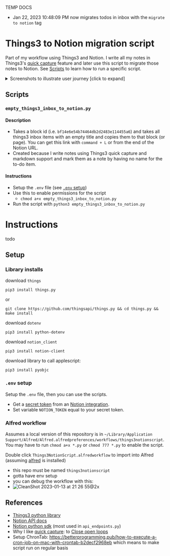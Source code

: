 TEMP DOCS
- Jan 22, 2023 10:48:09 PM now migrates todos in inbox with the `migrate to notion` tag

# Things3 to Notion migration script

Part of my workflow using Things3 and Notion. I write all my notes in Things3's [quick capture](https://culturedcode.com/things/support/articles/2249437/) feature and later use this script to migrate those notes to Notion. See [Scripts](#scripts) to learn how to run a specific script.

<details><summary>Screenshots to illustrate user journey [click to expand]</summary>

<div align="center">
<img width="1840" alt="image" src="https://user-images.githubusercontent.com/53503018/194209594-50fc1ac6-993c-4f3f-94cd-2204f794c07c.png">
<p>Original inbox where I mark notes that I want to migrate to Notion by not titling them.</p>
</div>

<div align="center">
<img width="1840" alt="image" src="https://user-images.githubusercontent.com/53503018/194209675-8ae09dc6-21ee-4500-9cde-35365c9aefe4.png">
  <p>Create new Notion page and copy link with <code>command + L</code></p>
</div>

<div align="center">
<img width="690" alt="image" src="https://user-images.githubusercontent.com/53503018/194209712-57165b79-262e-4c66-907f-21a771fb3f90.png">
  <p>Strip the ID from the link using Things3's <a href="https://culturedcode.com/things/support/articles/2249437/">quick capture</a> as a place to edit text. This is also how I wrote all the notes.</p>
</div>

<div align="center">
<img width="1840" alt="image" src="https://user-images.githubusercontent.com/53503018/194209916-b5c20ba8-a708-4ced-95fd-43e145a4edab.png">
<p>Run script.</p>
</div>

<div align="center">
<img width="1840" alt="image" src="https://user-images.githubusercontent.com/53503018/194210014-95f91c71-4b05-483d-84fd-7c39077ca6f6.png">
<p>Result in Notion.</p>
</div>

<div align="center">
<img width="1840" alt="image" src="https://user-images.githubusercontent.com/53503018/194210114-0e3b1e03-e05f-4f86-81f9-601a46e929f9.png">
<p>Manually delete empty items.</p>
</div>

</details>

## Scripts

### `empty_things3_inbox_to_notion.py`

#### Description
  - Takes a block id (i.e. `bf14e6e54b74464db2d2483e114455a6`) and takes all things3 inbox items with an empty title and copies them to that block (or page). You can get this link with `command + L` or from the end of the Notion URL.
  - Created because I write notes using Things3 quick capture and markdown support and mark them as a note by having no name for the to-do item.

#### Instructions
  - Setup the `.env` file (see [`.env` setup](#env-setup))
  - Use this to enable permissions for the script
    - `chmod a+x empty_things3_inbox_to_notion.py`
  - Run the script with `python3 empty_things3_inbox_to_notion.py`


# Instructions

todo

## Setup

### Library installs

download `things`

```
pip3 install things.py
```
or
```
git clone https://github.com/thingsapi/things.py && cd things.py && make install
```

download `dotenv`

```
pip3 install python-dotenv
```

download `notion_client`

```
pip3 install notion-client
```

download library to call applescript:

```
pip3 install pyobjc
```

### `.env` setup

Setup the `.env` file, then you can use the scripts.

- Get a [secret token](https://developers.notion.com/docs/authorization) from an [Notion integration](https://www.notion.so/help/create-integrations-with-the-notion-api).
- Set variable `NOTION_TOKEN` equal to your secret token.

### Alfred workflow

Assumes a local version of this repository is in `~/Library/Application Support/Alfred/Alfred.alfredpreferences/workflows/things3notionscript`. You may have to run `chmod a+x *.py` or `chmod 777 *.py` to enable the script.

Double click `Things3NotionScript.alfredworkflow` to import into Alfred (assuming [alfred](https://www.alfredapp.com/) is installed)

- this repo must be named `things3notionscript`
- gotta have env setup
- you can debug the workflow with this:
- ![CleanShot 2023-01-13 at 21 26 55@2x](https://user-images.githubusercontent.com/53503018/212457477-6748f80b-49d9-4b85-aab2-2d1e57006ab9.png)

## References

- [Things3 python library](https://github.com/thingsapi/things.py#documentation)
- [Notion API docs](https://developers.notion.com/docs/getting-started)
- [Notion python sdk](https://github.com/ramnes/notion-sdk-py) (most used in `api_endpoints.py`)
- Why I like [quick capture](https://culturedcode.com/things/support/articles/2249437/): to [Close open loops](https://notes.andymatuschak.org/z8d4eJNaKrVDGTFpqRnQUPRkexB7K6XbcffAV)
- Setup ChronTab: https://betterprogramming.pub/how-to-execute-a-cron-job-on-mac-with-crontab-b2decf2968eb which means to make script run on regular basis
